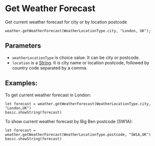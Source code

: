 # Get Weather Forecast

Get current weather forecast for city or by location postcode

```sig
weather.getWeatherForecast(WeatherLocationType.city, "London, UK");
```

## Parameters

* `weatherLocationType` is choice value. It can be city or postcode.
* `location` is a [String](/types/string). It is city name or location postcode, followed by country code separated by a comma. 

## Examples:

To get current weather forecast in London:

```blocks
let forecast = weather.getWeatherForecast(WeatherLocationType.city, "London,UK")
basic.showString(forecast)
```

To show current weather forecast by Big Ben postcode (SW1A):

```blocks
let forecast = weather.getWeatherForecast(WeatherLocationType.postcode, "SW1A,UK")
basic.showString(forecast)
```
